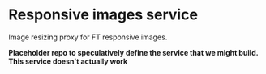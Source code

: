 Responsive images service
=========================

Image resizing proxy for FT responsive images.

**Placeholder repo to speculatively define the service that we might build.  This service doesn't actually work**

